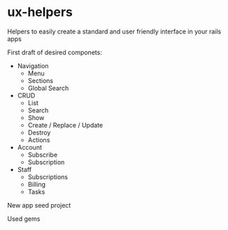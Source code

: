 # ux-helpers
Helpers to easily create a standard and user friendly interface in your rails apps

First draft of desired componets:

- Navigation
  - Menu
  - Sections
  - Global Search
- CRUD
  - List
  - Search
  - Show
  - Create / Replace / Update
  - Destroy
  - Actions
- Account
  - Subscribe
  - Subscription
- Staff
  - Subscriptions
  - Billing
  - Tasks
  
New app seed project

Used gems
